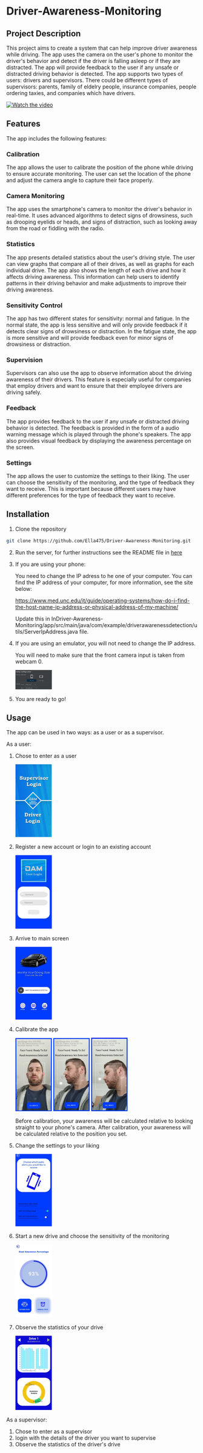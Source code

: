 # Driver-Awareness-Monitoring

## Project Description
This project aims to create a system that can help improve driver awareness while driving.
The app uses the camera on the user's phone to monitor the driver's behavior and detect if the driver is falling asleep or if they are distracted.
The app will provide feedback to the user if any unsafe or distracted driving behavior is detected. The app supports two types of users: drivers and supervisors.
There could be different types of supervisors: parents, family of eldelry people, insurance companies, people ordering taxies, and companies which have drivers. 

[![Watch the video](https://img.youtube.com/vi/gPt2YpkQpa0/maxresdefault.jpg)](https://youtu.be/gPt2YpkQpa0)

## Features
The app includes the following features:

### Calibration
The app allows the user to calibrate the position of the phone while driving to ensure accurate monitoring. 
The user can set the location of the phone and adjust the camera angle to capture their face properly.

### Camera Monitoring
The app uses the smartphone's camera to monitor the driver's behavior in real-time. 
It uses advanced algorithms to detect signs of drowsiness, such as drooping eyelids or heads,
and signs of distraction, such as looking away from the road or fiddling with the radio.

### Statistics
The app presents detailed statistics about the user's driving style. 
The user can view graphs that compare all of their drives, as well as graphs for each individual drive.
The app also shows the length of each drive and how it affects driving awareness.
This information can help users to identify patterns in their driving behavior and make adjustments to improve their driving awareness.

### Sensitivity Control
The app has two different states for sensitivity: normal and fatigue.
In the normal state, the app is less sensitive and will only provide feedback if it detects clear signs of drowsiness or distraction. 
In the fatigue state, the app is more sensitive and will provide feedback even for minor signs of drowsiness or distraction.

### Supervision
Supervisors can also use the app to observe information about the driving awareness of their drivers.
This feature is especially useful for companies that employ drivers and want to ensure that their employee drivers are driving safely.

### Feedback
The app provides feedback to the user if any unsafe or distracted driving behavior is detected.
The feedback is provided in the form of a audio warning message which is played through the phone's speakers.
The app also provides visual feedback by displaying the awareness percentage on the screen.

### Settings
The app allows the user to customize the settings to their liking.
The user can choose the sensitivity of the monitoring, and the type of feedback they want to receive.
This is important because different users may have different preferences for the type of feedback they want to receive.


## Installation
1. Clone the repository

```bash
git clone https://github.com/Ella475/Driver-Awareness-Monitoring.git
```
2. Run the server, for further instructions see the README file in [here](https://github.com/Ella475/Db-and-Server-For-Awareness-Detection-App)

3. If you are using your phone:

    You need to change the IP adress to he one of your computer. You can find the IP address of your computer, for more information, see the site below:

   https://www.med.unc.edu/it/guide/operating-systems/how-do-i-find-the-host-name-ip-address-or-physical-address-of-my-machine/

   Update this in InDriver-Awareness-Monitoring/app/src/main/java/com/example/driverawarenessdetection/utils/ServerIpAddress.java file.
   
4. If you are using an emulator, you will not need to change the IP address. 

   You will need to make sure that the front camera input is taken from webcam 0.

   <img src="images/webcam.jpg" alt="alt text" style="width:20%;">

5. You are ready to go!

## Usage
The app can be used in two ways: as a user or as a supervisor.

As a user:
1. Chose to enter as a user

   <img src="images/photo_welcome.jpg" alt="alt text" style="width:20%;">
   
2. Register a new account or login to an existing account

   <img src="images/photo_reg.jpg" alt="alt text" style="width:20%;">
   
4. Arrive to main screen

    <img src="images/photo_main.jpg" alt="alt text" style="width:20%;">
   
5. Calibrate the app

    <img src="images/photo_cal_1.jpg" alt="alt text" style="width:20%;">
   
    <img src="images/photo_cal_2.jpg" alt="alt text" style="width:20%;">
   
    <img src="images/photo_cal_3.jpg" alt="alt text" style="width:20%;">
    
    
    Before calibration, your awareness will be calculated relative to looking straight to your phone's camera.
    After calibration, your awareness will be calculated relative to the position you set.
   
6. Change the settings to your liking

    <img src="images/photo_settings.jpg" alt="alt text" style="width:20%;">
   
7. Start a new drive and choose the sensitivity of the monitoring

    <img src="images/photo_start.jpg" alt="alt text" style="width:20%;">
   
8. Observe the statistics of your drive

    <img src="images/photo_stat.jpg" alt="alt text" style="width:20%;">
 


As a supervisor:
1. Chose to enter as a supervisor
2. login with the details of the driver you want to supervise
3. Observe the statistics of the driver's drive


